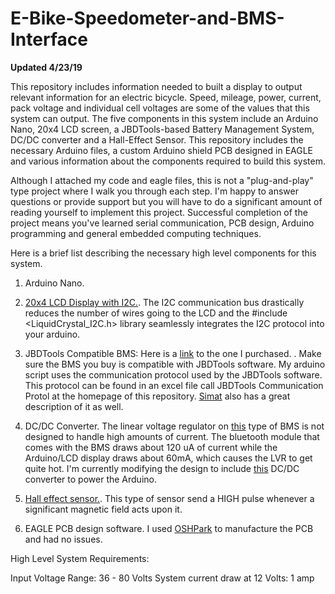# E-Bike-Speedometer-and-BMS-Interface

**Updated 4/23/19**

This repository includes information needed to built a display to output relevant information for an electric bicycle. Speed, mileage, power, current, pack voltage and individual cell voltages are some of the values that this system can output. The five components in this system include an Arduino Nano, 20x4 LCD screen, a JBDTools-based Battery Management System, DC/DC converter and a Hall-Effect Sensor. This repository includes the necessary Arduino files, a custom Arduino shield PCB designed in EAGLE and various information about the components required to build this system.

Although I attached my code and eagle files, this is not a "plug-and-play" type project where I walk you through each step. I'm happy to answer questions or provide support but you will have to do a significant amount of reading yourself to implement this project. Successful completion of the project means you've learned serial communication, PCB design, Arduino programming and general embedded computing techniques. 

Here is a brief list describing the necessary high level components for this system.

1. Arduino Nano. 

2. [20x4 LCD Display with I2C.](https://www.ebay.com/sch/i.html?_from=R40&_trksid=m570.l1313&_nkw=20x4+i2c+lcd+&_sacat=0). The I2C communication bus drastically reduces the number of wires going to the LCD and the \#include <LiquidCrystal_I2C.h> library seamlessly integrates the I2C protocol into your arduino. 

3. JBDTools Compatible BMS: Here is a [link](https://www.aliexpress.com/item/15S-Li-ion-Battery-Intelligent-Smart-BMS-with-Bluetooth-function-and-PC-software-UART-communication-PCB/32876909159.html?spm=a2g0s.13010208.99999999.263.70483c00UKdgf7) to the one I purchased.  . Make sure the BMS you buy is compatible with JBDTools software. My arduino script uses the communication protocol used by the JBDTools software. This protocol can be found in an excel file call JBDTools Communication Protol at the homepage of this repository. [Simat](https://github.com/simat/BatteryMonitor/wiki/Generic-Chinese-Bluetooth-BMS-communication-protocol) also has a great description of it as well. 

4. DC/DC Converter. The linear voltage regulator on [this](https://www.aliexpress.com/item/15S-Li-ion-Battery-Intelligent-Smart-BMS-with-Bluetooth-function-and-PC-software-UART-communication-PCB/32876909159.html?spm=a2g0s.13010208.99999999.263.70483c00UKdgf7) type of BMS is not designed to handle high amounts of current. The bluetooth module that comes with the BMS draws about 120 uA of current while the Arduino/LCD display draws about 60mA, which causes the LVR to get quite hot. I'm currently modifying the design to include [this](https://octopart.com/click/track?country=US&ct=offers&ppid=82218729&sid=2401&sig=0046b1c&vpid=423139082) DC/DC converter to power the Arduino. 

5. [Hall effect sensor.](https://www.adafruit.com/product/158). This type of sensor send a HIGH pulse whenever a significant magnetic field acts upon it.


6. EAGLE PCB design software. I used [OSHPark](https://oshpark.com/) to manufacture the PCB and had no issues. 

High Level System Requirements:

Input Voltage Range: 36 - 80 Volts
System current draw at 12 Volts: 1 amp


